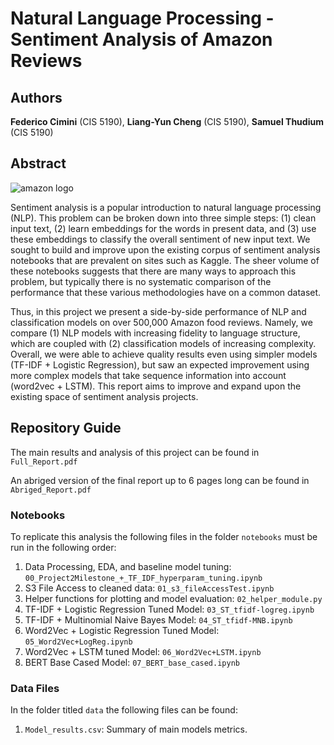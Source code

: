 # Natural Language Processing - Sentiment Analysis of Amazon Reviews

## Authors
**Federico Cimini** (CIS 5190), **Liang-Yun Cheng** (CIS 5190), **Samuel Thudium** (CIS 5190)

## Abstract

![amazon logo](https://upload.wikimedia.org/wikipedia/commons/a/a9/Amazon_logo.svg)


Sentiment analysis is a popular introduction to natural language processing (NLP). This problem can be broken down into three simple steps: (1) clean input text, (2) learn embeddings for the words in present data, and (3) use these embeddings to classify the overall sentiment of new input text. We sought to build and improve upon the existing corpus of sentiment analysis notebooks that are prevalent on sites such as Kaggle. The sheer volume of these notebooks suggests that there are many ways to approach this problem, but typically there is no systematic comparison of the performance that these various methodologies have on a common dataset. 

Thus, in this project we present a side-by-side performance of NLP and classification models on over 500,000 Amazon food reviews. Namely, we compare (1) NLP models with increasing fidelity to language structure, which are coupled with (2) classification models of increasing complexity. Overall, we were able to achieve quality results even using simpler models (TF-IDF + Logistic Regression), but saw an expected improvement using more complex models that take sequence information into account (word2vec + LSTM). This report aims to improve and expand upon the existing space of sentiment analysis projects. 

## Repository Guide

The main results and analysis of this project can be found in `Full_Report.pdf`

An abriged version of the final report up to 6 pages long can be found in `Abriged_Report.pdf`

### Notebooks
To replicate this analysis the following files in the folder `notebooks` must be run in the following order:
1. Data Processing, EDA, and baseline model tuning: `00_Project2Milestone_+_TF_IDF_hyperparam_tuning.ipynb`
2. S3 File Access to cleaned data: `01_s3_fileAccessTest.ipynb`
3. Helper functions for plotting and model evaluation: `02_helper_module.py`
4. TF-IDF + Logistic Regression Tuned Model: `03_ST_tfidf-logreg.ipynb`
5. TF-IDF + Multinomial Naive Bayes Model: `04_ST_tfidf-MNB.ipynb`
6. Word2Vec + Logistic Regression Tuned Model: `05_Word2Vec+LogReg.ipynb`
7. Word2Vec + LSTM tuned Model: `06_Word2Vec+LSTM.ipynb`
8. BERT Base Cased Model: `07_BERT_base_cased.ipynb`

### Data Files
In the folder titled ``data`` the following files can be found:
1. ``Model_results.csv``: Summary of main models metrics.
